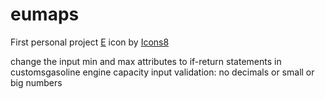 # eumaps
First personal project
<a target="_blank" href="https://icons8.com/icon/bbnmk5P3BpWc/e">E</a> icon by <a target="_blank" href="https://icons8.com">Icons8</a>

change the input min and max attributes to if-return statements in customsgasoline
engine capacity input validation: no decimals or small or big numbers
